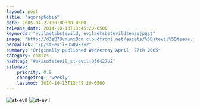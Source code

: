 ```yaml
---
layout: post
title: "agoraphobia"
date: 2005-04-27T00:00:00-0500
release_date: 2014-10-13T13:45:20-0500
keywords: "evilaetsbstevild, evilaetsbstevildteasejpgst"
image: "http://d3e878vmunx8cm.cloudfront.net/assets/%5Bstevil%5Dtease.jpg"
permalink: "/p/st-evil-050427v2"
summary: "Originally published Wednesday April, 27th 2005"
category: comics
hashtag: "#axisofstevil_st-evil-050427v2"
sitemap:
    priority: 0.9
    changefreq: 'weekly'
    lastmod: 2014-10-13T13:45:20-0500
---
```


![st-evil](http://d3e878vmunx8cm.cloudfront.net/assets/%5Bstevil%5Dtease.jpg)
![st-evil](http://d3e878vmunx8cm.cloudfront.net/assets/%5Bstevil%5D04-28-05.jpg)
